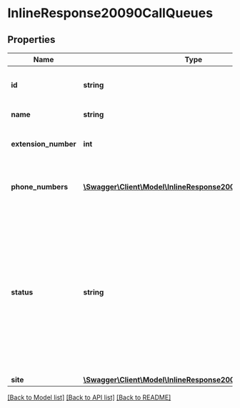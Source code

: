 # InlineResponse20090CallQueues

## Properties
Name | Type | Description | Notes
------------ | ------------- | ------------- | -------------
**id** | **string** | Unique Identifier of the Call Queue. | [optional] 
**name** | **string** | Name of the Call Queue. | [optional] 
**extension_number** | **int** | Extension number assigned to the queue. | [optional] 
**phone_numbers** | [**\Swagger\Client\Model\InlineResponse20090PhoneNumbers[]**](InlineResponse20090PhoneNumbers.md) | Phone number(s) assigned to the call queue. | [optional] 
**status** | **string** | Status of the Call Queue.&lt;br&gt;&#x60;active&#x60;: Call queue is enabled and active.&lt;br&gt;&#x60;inactive&#x60;: Call queue is inactive. Inactive call queues cannot be called but will retain its settings and appear in the [Call Queues](https://zoom.us/pbx/page/telephone/groups#/groups) page. | [optional] 
**site** | [**\Swagger\Client\Model\InlineResponse20090Site**](InlineResponse20090Site.md) |  | [optional] 

[[Back to Model list]](../README.md#documentation-for-models) [[Back to API list]](../README.md#documentation-for-api-endpoints) [[Back to README]](../README.md)


